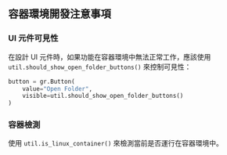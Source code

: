 ## 容器環境開發注意事項

### UI 元件可見性

在設計 UI 元件時，如果功能在容器環境中無法正常工作，應該使用 `util.should_show_open_folder_buttons()` 來控制可見性：

```python
button = gr.Button(
    value="Open Folder",
    visible=util.should_show_open_folder_buttons()
)
```

### 容器檢測

使用 `util.is_linux_container()` 來檢測當前是否運行在容器環境中。
